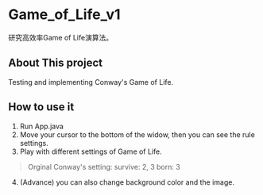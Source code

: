 # Game_of_Life_v1
研究高效率Game of Life演算法。

## About This project

Testing and implementing Conway's Game of Life.


## How to use it

1. Run App.java 
2. Move your cursor to the bottom of the widow, then you can see the rule settings.
3. Play with different settings of Game of Life. 
>  Orginal Conway's setting:
    survive: 2, 3 
    born: 3
4. (Advance) you can also change background color and the image.
